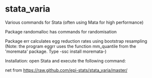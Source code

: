 # stata_varia
Various commands for Stata (often using Mata for high performance)

Package randomalloc has commands for randomisation

Package err calculates egg reduction rates using bootstrap resampling
(Note: the program eggrr uses the function mm_quantile from the 'moremata' package. Type -ssc install moremata-)

Installation: open Stata and execute the following command:

net from https://raw.github.com/epi-stats/stata_varia/master/
